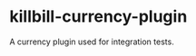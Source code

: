 killbill-currency-plugin
==============================

A currency plugin used for integration tests.
